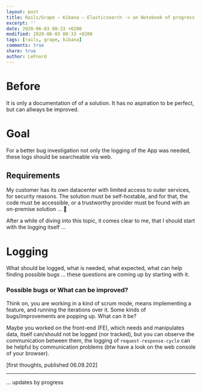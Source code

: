```yaml
---
layout: post
title: Rails/Grape — Kibana — Elasticsearch -> an Notebook of progress
excerpt: ''
date: 2020-06-03 00:33 +0200
modified: 2020-06-03 00:33 +0200
tags: [rails, grape, kibana]
comments: true
share: true
author: LeFnord
---
```


# Before

It is only a documentation of of a solution. It has no aspiration to be perfect, but can allways be improved.

# Goal

For a better bug investigation not only the logging of the App was needed,
these logs should be searcheable via web.

## Requirements

My customer has its own datacenter with limited access to outer services, for security reasons. The solution must be self-hostable, and for that, the code must be accessible, or a trustworthy provider must be found with an on-premise solution … 🤔

After a while of diving into this topic, it comes clear to me, that I should start with the logging itself …

# Logging

What should be logged, what is needed, what expected, what can help finding possible bugs … these questions are coming up by starting with it.

### Possible bugs or What can be improved?

Think on, you are working in a kind of scrum mode, means implementing a feature, and running the iterations over it. Some kinds of bugs/improvements are popping up. What can it be?

Maybe you worked on the front-end (FE), which needs and manipulates data, itself can/should not be logged (nor tracked), but you can observe the communication between them, the logging of `request-response-cycle` can be helpful by communication problems (btw have a look on the web console of your browser).

[first thoughts, published 06.09.202]

---
… updates by progress
